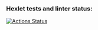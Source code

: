 ### Hexlet tests and linter status:
[![Actions Status](https://github.com/MetalMutant/python-project-lvl1/workflows/hexlet-check/badge.svg)](https://github.com/MetalMutant/python-project-lvl1/actions)